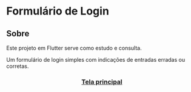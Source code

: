 <h1>Formulário de Login</h1>

<h2>Sobre</h2>

<p>Este projeto em Flutter serve como estudo e consulta.</p>
<p>Um formulário de login simples com indicações de entradas erradas ou corretas.</p>

<div align="center">
  <h3>
    <a href='\assets\apps_img\app_home.png'>
      Tela principal
    </a>
  </h3>
</div>


